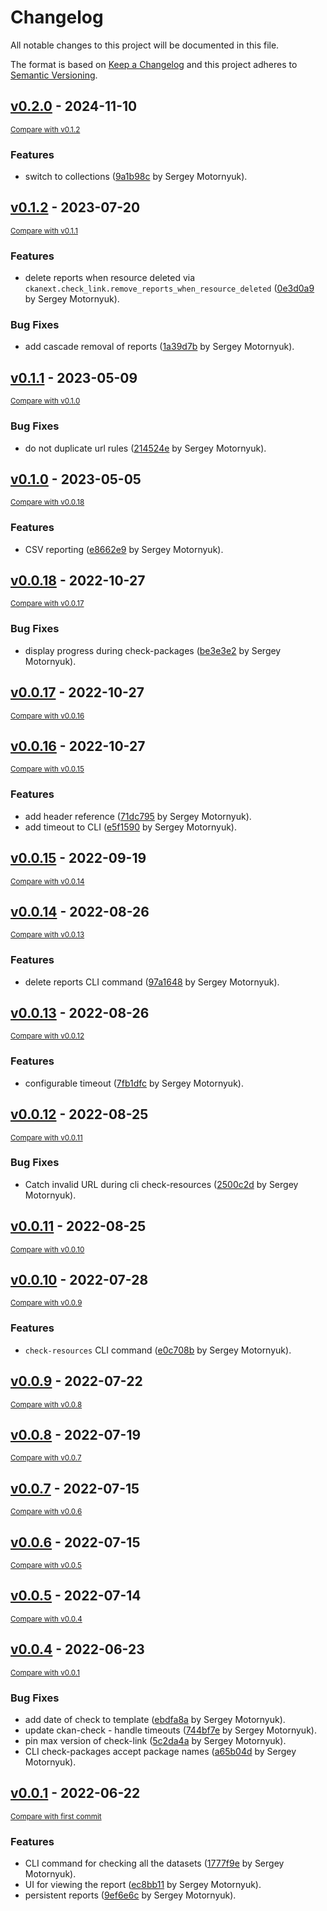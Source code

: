 # Changelog

All notable changes to this project will be documented in this file.

The format is based on [Keep a Changelog](http://keepachangelog.com/en/1.0.0/)
and this project adheres to [Semantic Versioning](http://semver.org/spec/v2.0.0.html).

<!-- insertion marker -->
## [v0.2.0](https://github.com/DataShades/ckanext-check-link/releases/tag/v0.2.0) - 2024-11-10

<small>[Compare with v0.1.2](https://github.com/DataShades/ckanext-check-link/compare/v0.1.2...v0.2.0)</small>

### Features

- switch to collections ([9a1b98c](https://github.com/DataShades/ckanext-check-link/commit/9a1b98cf0637868d87afb82a1ed8e838367d9ac6) by Sergey Motornyuk).

## [v0.1.2](https://github.com/DataShades/ckanext-check-link/releases/tag/v0.1.2) - 2023-07-20

<small>[Compare with v0.1.1](https://github.com/DataShades/ckanext-check-link/compare/v0.1.1...v0.1.2)</small>

### Features

- delete reports when resource deleted via `ckanext.check_link.remove_reports_when_resource_deleted` ([0e3d0a9](https://github.com/DataShades/ckanext-check-link/commit/0e3d0a987c8d7d8daed627586867439adc26d5f5) by Sergey Motornyuk).

### Bug Fixes

- add cascade removal of reports ([1a39d7b](https://github.com/DataShades/ckanext-check-link/commit/1a39d7b07318336ba2fd42f1019ec51ad87c15de) by Sergey Motornyuk).

## [v0.1.1](https://github.com/DataShades/ckanext-check-link/releases/tag/v0.1.1) - 2023-05-09

<small>[Compare with v0.1.0](https://github.com/DataShades/ckanext-check-link/compare/v0.1.0...v0.1.1)</small>

### Bug Fixes

- do not duplicate url rules ([214524e](https://github.com/DataShades/ckanext-check-link/commit/214524eb9d3095852e9bccdf9cc0724b6ee1dd1f) by Sergey Motornyuk).

## [v0.1.0](https://github.com/DataShades/ckanext-check-link/releases/tag/v0.1.0) - 2023-05-05

<small>[Compare with v0.0.18](https://github.com/DataShades/ckanext-check-link/compare/v0.0.18...v0.1.0)</small>

### Features

- CSV reporting ([e8662e9](https://github.com/DataShades/ckanext-check-link/commit/e8662e96d679e34bd02ab4cae5a40ee2b7e00fd7) by Sergey Motornyuk).

## [v0.0.18](https://github.com/DataShades/ckanext-check-link/releases/tag/v0.0.18) - 2022-10-27

<small>[Compare with v0.0.17](https://github.com/DataShades/ckanext-check-link/compare/v0.0.17...v0.0.18)</small>

### Bug Fixes

- display progress during check-packages ([be3e3e2](https://github.com/DataShades/ckanext-check-link/commit/be3e3e27eda732ec6e8db68fdd008499ab7eae7f) by Sergey Motornyuk).

## [v0.0.17](https://github.com/DataShades/ckanext-check-link/releases/tag/v0.0.17) - 2022-10-27

<small>[Compare with v0.0.16](https://github.com/DataShades/ckanext-check-link/compare/v0.0.16...v0.0.17)</small>

## [v0.0.16](https://github.com/DataShades/ckanext-check-link/releases/tag/v0.0.16) - 2022-10-27

<small>[Compare with v0.0.15](https://github.com/DataShades/ckanext-check-link/compare/v0.0.15...v0.0.16)</small>

### Features

- add header reference ([71dc795](https://github.com/DataShades/ckanext-check-link/commit/71dc7955f0c7fe678ddef868e8a5098ad190de5b) by Sergey Motornyuk).
- add timeout to CLI ([e5f1590](https://github.com/DataShades/ckanext-check-link/commit/e5f1590e46d1506c311731b9ab6f9ba681552038) by Sergey Motornyuk).

## [v0.0.15](https://github.com/DataShades/ckanext-check-link/releases/tag/v0.0.15) - 2022-09-19

<small>[Compare with v0.0.14](https://github.com/DataShades/ckanext-check-link/compare/v0.0.14...v0.0.15)</small>

## [v0.0.14](https://github.com/DataShades/ckanext-check-link/releases/tag/v0.0.14) - 2022-08-26

<small>[Compare with v0.0.13](https://github.com/DataShades/ckanext-check-link/compare/v0.0.13...v0.0.14)</small>

### Features

- delete reports CLI command ([97a1648](https://github.com/DataShades/ckanext-check-link/commit/97a164857fa581170707a94a941a5434a1648138) by Sergey Motornyuk).

## [v0.0.13](https://github.com/DataShades/ckanext-check-link/releases/tag/v0.0.13) - 2022-08-26

<small>[Compare with v0.0.12](https://github.com/DataShades/ckanext-check-link/compare/v0.0.12...v0.0.13)</small>

### Features

- configurable timeout ([7fb1dfc](https://github.com/DataShades/ckanext-check-link/commit/7fb1dfc2fbf7719c7f4b4df937ff547a02c290b7) by Sergey Motornyuk).

## [v0.0.12](https://github.com/DataShades/ckanext-check-link/releases/tag/v0.0.12) - 2022-08-25

<small>[Compare with v0.0.11](https://github.com/DataShades/ckanext-check-link/compare/v0.0.11...v0.0.12)</small>

### Bug Fixes

- Catch invalid URL during cli check-resources ([2500c2d](https://github.com/DataShades/ckanext-check-link/commit/2500c2da44a361fc5808eb911a808ab9af5ad7b6) by Sergey Motornyuk).

## [v0.0.11](https://github.com/DataShades/ckanext-check-link/releases/tag/v0.0.11) - 2022-08-25

<small>[Compare with v0.0.10](https://github.com/DataShades/ckanext-check-link/compare/v0.0.10...v0.0.11)</small>

## [v0.0.10](https://github.com/DataShades/ckanext-check-link/releases/tag/v0.0.10) - 2022-07-28

<small>[Compare with v0.0.9](https://github.com/DataShades/ckanext-check-link/compare/v0.0.9...v0.0.10)</small>

### Features

- `check-resources` CLI command ([e0c708b](https://github.com/DataShades/ckanext-check-link/commit/e0c708bc01ede1f9057af1c47364ae143f9781f8) by Sergey Motornyuk).

## [v0.0.9](https://github.com/DataShades/ckanext-check-link/releases/tag/v0.0.9) - 2022-07-22

<small>[Compare with v0.0.8](https://github.com/DataShades/ckanext-check-link/compare/v0.0.8...v0.0.9)</small>

## [v0.0.8](https://github.com/DataShades/ckanext-check-link/releases/tag/v0.0.8) - 2022-07-19

<small>[Compare with v0.0.7](https://github.com/DataShades/ckanext-check-link/compare/v0.0.7...v0.0.8)</small>

## [v0.0.7](https://github.com/DataShades/ckanext-check-link/releases/tag/v0.0.7) - 2022-07-15

<small>[Compare with v0.0.6](https://github.com/DataShades/ckanext-check-link/compare/v0.0.6...v0.0.7)</small>

## [v0.0.6](https://github.com/DataShades/ckanext-check-link/releases/tag/v0.0.6) - 2022-07-15

<small>[Compare with v0.0.5](https://github.com/DataShades/ckanext-check-link/compare/v0.0.5...v0.0.6)</small>

## [v0.0.5](https://github.com/DataShades/ckanext-check-link/releases/tag/v0.0.5) - 2022-07-14

<small>[Compare with v0.0.4](https://github.com/DataShades/ckanext-check-link/compare/v0.0.4...v0.0.5)</small>

## [v0.0.4](https://github.com/DataShades/ckanext-check-link/releases/tag/v0.0.4) - 2022-06-23

<small>[Compare with v0.0.1](https://github.com/DataShades/ckanext-check-link/compare/v0.0.1...v0.0.4)</small>

### Bug Fixes

- add date of check to template ([ebdfa8a](https://github.com/DataShades/ckanext-check-link/commit/ebdfa8a790c4d567e2442651e9ff5210453f45fe) by Sergey Motornyuk).
- update ckan-check - handle timeouts ([744bf7e](https://github.com/DataShades/ckanext-check-link/commit/744bf7e00405cf65a93c3d30469ec707d80555a9) by Sergey Motornyuk).
- pin max version of check-link ([5c2da4a](https://github.com/DataShades/ckanext-check-link/commit/5c2da4a022d1722317a04674a30e826858db0acd) by Sergey Motornyuk).
- CLI check-packages accept package names ([a65b04d](https://github.com/DataShades/ckanext-check-link/commit/a65b04d03d4ef1e6863c0ad8c8ad53afaeeda309) by Sergey Motornyuk).

## [v0.0.1](https://github.com/DataShades/ckanext-check-link/releases/tag/v0.0.1) - 2022-06-22

<small>[Compare with first commit](https://github.com/DataShades/ckanext-check-link/compare/0325f25d4c9d7cdd0a8e58547b60545dda2e6f37...v0.0.1)</small>

### Features

- CLI command for checking all the datasets ([1777f9e](https://github.com/DataShades/ckanext-check-link/commit/1777f9e895e3fb88f0db8122b55edc26647f75c3) by Sergey Motornyuk).
- UI for viewing the report ([ec8bb11](https://github.com/DataShades/ckanext-check-link/commit/ec8bb11638c7dfa8f66192b80cc77d7ff11feb62) by Sergey Motornyuk).
- persistent reports ([9ef6e6c](https://github.com/DataShades/ckanext-check-link/commit/9ef6e6c26a4475d116c1894dd170de11addeb32e) by Sergey Motornyuk).

